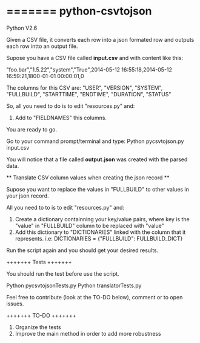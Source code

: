 =======
python-csvtojson
================

Python V2.6

Given a CSV file, it converts each row into a json formated row and outputs each row intto an output file.

Supose you have a CSV file called **input.csv** and with content like this:

"foo.bar","1.5.22","system","True",2014-05-12 16:55:18,2014-05-12 16:59:21,1800-01-01 00:00:01,0

The columns for this CSV are:
"USER", "VERSION", "SYSTEM", "FULLBUILD", "STARTTIME", "ENDTIME", "DURATION", "STATUS"

So, all you need to do is to edit "resources.py" and:

1. Add to "FIELDNAMES" this columns.

You are ready to go. 

Go to your command prompt/terminal and type: Python pycsvtojson.py input.csv

You will notice that a file called **output.json** was created with the parsed data.

** Translate CSV column values when creating the json record **

Supose you want to replace the values in "FULLBUILD" to other values in your json record.

All you need to to is to edit "resources.py" and:

1. Create a dictionary containning your key/value pairs, where key is the "value" in "FULLBUILD" column to be replaced with "value"
2. Add this dictionary to "DICTIONARIES" linked with the column that it represents. i.e: DICTIONARIES = {"FULLBUILD": FULLBUILD_DICT}

Run the script again and you should get your desired results. 

+++++++
Tests
+++++++

You should run the test before use the script. 

Python pycsvtojsonTests.py
Python translatorTests.py

Feel free to contribute (look at the TO-DO below), comment or to open issues.

+++++++
TO-DO
+++++++

1. Organize the tests
2. Improve the main method in order to add more robustness